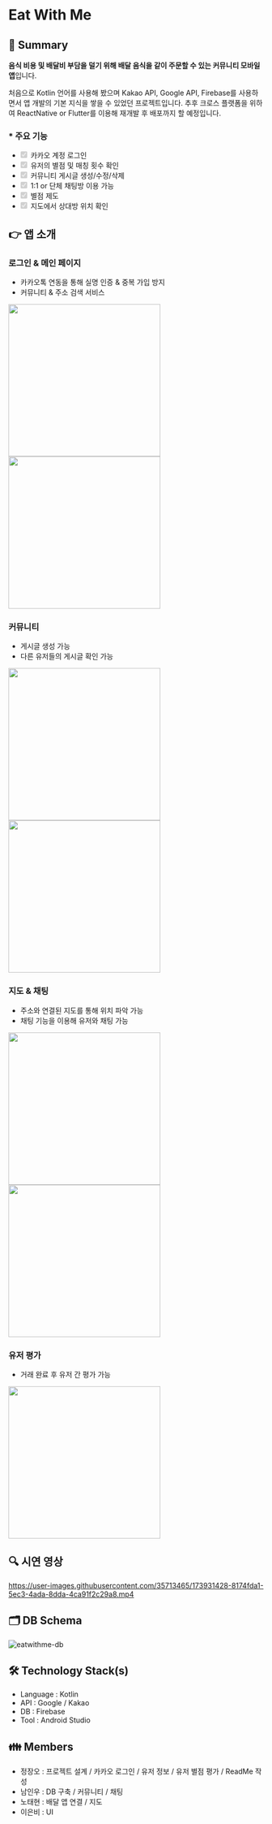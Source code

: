 # Eat With Me
## 📌 Summary

**음식 비용 및 배달비 부담을 덜기 위해 배달 음식을 같이 주문할 수 있는 커뮤니티 모바일 앱**입니다.

처음으로 Kotlin 언어를 사용해 봤으며 Kakao API, Google API, Firebase를 사용하면서 앱 개발의 기본 지식을 쌓을 수 있었던 프로젝트입니다. 추후 크로스 플랫폼을 위하여 ReactNative or Flutter를 이용해 재개발 후 배포까지 할 예정입니다.

### * 주요 기능
- <input type="checkbox" id="" disabled="" class="task-list-item-checkbox" checked="" style="margin-left : 0px;"> 카카오 계정 로그인
- <input type="checkbox" id="" disabled="" class="task-list-item-checkbox" checked="" style="margin-left : 0px;"> 유저의 별점 및 매칭 횟수 확인
- <input type="checkbox" id="" disabled="" class="task-list-item-checkbox" checked="" style="margin-left : 0px;"> 커뮤니티 게시글 생성/수정/삭제
- <input type="checkbox" id="" disabled="" class="task-list-item-checkbox" checked="" style="margin-left : 0px;"> 1:1 or 단체 채팅방 이용 가능
- <input type="checkbox" id="" disabled="" class="task-list-item-checkbox" checked="" style="margin-left : 0px;"> 별점 제도
- <input type="checkbox" id="" disabled="" class="task-list-item-checkbox" checked="" style="margin-left : 0px;"> 지도에서 상대방 위치 확인

## 👉 앱 소개
### **로그인 & 메인 페이지** 
- 카카오톡 연동을 통해 실명 인증 & 중복 가입 방지 
- 커뮤니티 & 주소 검색 서비스
<p align = "left">
<img src="https://user-images.githubusercontent.com/35713465/173919117-c1c353ee-9762-4213-bd57-b2d1ad67174c.jpg" width="300"/>
<img src="https://user-images.githubusercontent.com/35713465/173919122-3e7571af-45ba-4aab-901d-399bcdd58d87.jpg" width="300"/>
<p/>

### **커뮤니티** 
- 게시글 생성 가능
- 다른 유저들의 게시글 확인 가능

<p align = "left">
<img src="https://user-images.githubusercontent.com/35713465/173919123-cc9b7db1-d42c-49c6-ad62-bcbdab597d7f.jpg" width="300"/>
<img src="https://user-images.githubusercontent.com/35713465/173919128-8f909b4a-687d-400f-84ba-218acb5141f6.jpg" width="300"/>
<p/>

### **지도 & 채팅** 
- 주소와 연결된 지도를 통해 위치 파악 가능
- 채팅 기능을 이용해 유저와 채팅 가능

<p align = "left">
<img src="https://user-images.githubusercontent.com/35713465/173919129-6d200964-4e99-430a-9e18-84fc799f0c24.jpg" width="300"/>
<img src="https://user-images.githubusercontent.com/35713465/173919132-5efb8321-b331-4e57-b6f2-0b84c91af1a8.jpg" width="300"/>
<p/>

### **유저 평가** 
- 거래 완료 후 유저 간 평가 가능

<p align = "left">
<img src="https://user-images.githubusercontent.com/35713465/173919136-723805ba-3285-4af6-8ba7-c4773245bfe7.jpg" width="300"/>
<p/>

## 🔍 시연 영상

https://user-images.githubusercontent.com/35713465/173931428-8174fda1-5ec3-4ada-8dda-4ca91f2c29a8.mp4

## 🗂️  DB Schema
![eatwithme-db](https://user-images.githubusercontent.com/35713465/173918126-cff02868-e0f6-4509-809a-f0deadca18a8.png)

## 🛠️ Technology Stack(s)
- Language : Kotlin
- API : Google / Kakao
- DB : Firebase
- Tool : Android Studio

## 👪 Members
- 정장오 : 프로젝트 설계 / 카카오 로그인 / 유저 정보 / 유저 별점 평가 / ReadMe 작성
- 남인우 : DB 구축 / 커뮤니티 / 채팅
- 노태현 : 배달 앱 연결 / 지도
- 이은비 : UI 
